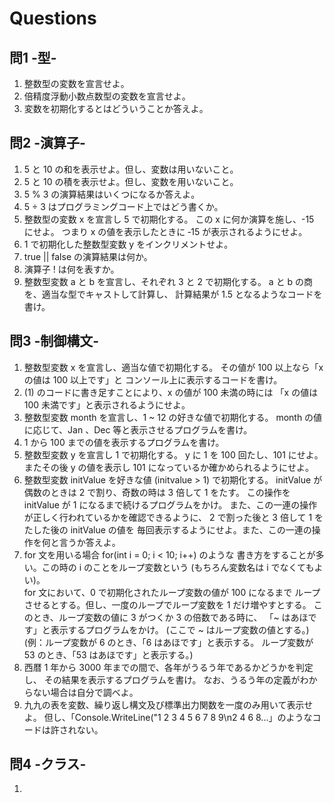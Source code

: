 # Questions
## 問1 -型-
  1. 整数型の変数を宣言せよ。
  1. 倍精度浮動小数点数型の変数を宣言せよ。
  1. 変数を初期化するとはどういうことか答えよ。

## 問2 -演算子-
  1. 5 と 10 の和を表示せよ。但し、変数は用いないこと。
  1. 5 と 10 の積を表示せよ。但し、変数を用いないこと。
  1. 5 % 3 の演算結果はいくつになるか答えよ。
  1. 5 ÷ 3 はプログラミングコード上ではどう書くか。
  1. 整数型の変数 x を宣言し 5 で初期化する。
  この x に何か演算を施し、-15 にせよ。
  つまり x の値を表示したときに ‐15 が表示されるようにせよ。
  1. 1 で初期化した整数型変数 y をインクリメントせよ。
  1. true || false の演算結果は何か。
  1. 演算子 ! は何を表すか。
  1. 整数型変数 a と b を宣言し、それぞれ 3 と 2 で初期化する。
  a と b の商を、適当な型でキャストして計算し、
  計算結果が 1.5 となるようなコードを書け。

## 問3 -制御構文-
  1. 整数型変数 x を宣言し、適当な値で初期化する。
  その値が 100 以上なら「x の値は 100 以上です」と
  コンソール上に表示するコードを書け。
  1. (1) のコードに書き足すことにより、x の値が 100 未満の時には
  「x の値は 100 未満です」と表示されるようにせよ。
  1. 整数型変数 month を宣言し、1 ~ 12 の好きな値で初期化する。
  month の値に応じて、Jan 、Dec 等と表示させるプログラムを書け。
  1. 1 から 100 までの値を表示するプログラムを書け。
  1. 整数型変数 y を宣言し 1 で初期化する。
  y に 1 を 100 回たし、101 にせよ。
  またその後 y の値を表示し 101 になっているか確かめられるようにせよ。
  1. 整数型変数 initValue を好きな値 (initvalue > 1) で初期化する。
  initValue が偶数のときは 2 で割り、奇数の時は 3 倍して 1 をたす。
  この操作を initValue が 1 になるまで続けるプログラムをかけ。
  また、この一連の操作が正しく行われているかを確認できるように、
  2 で割った後と 3 倍して 1 をたした後の initValue の値を
  毎回表示するようにせよ。また、この一連の操作を何と言うか答えよ。
  1. for 文を用いる場合 for(int i = 0; i < 10; i++) のような
  書き方をすることが多い。この時の i のことをループ変数という 
  (もちろん変数名は i でなくてもよい)。  
  for 文において、0 で初期化されたループ変数の値が 100 になるまで
  ループさせるとする。但し、一度のループでループ変数を 1 だけ増やすとする。
  このとき、ループ変数の値に 3 がつくか 3 の倍数である時に、
  「~ はあほです」と表示するプログラムをかけ。
  (ここで ~ はループ変数の値とする。)
   (例：ループ変数が 6 のとき、「6 はあほです」と表示する。
   ループ変数が 53 のとき、「53 はあほです」と表示する。)
  1. 西暦 1 年から 3000 年までの間で、各年がうるう年であるかどうかを判定し、
  その結果を表示するプログラムを書け。
  なお、うるう年の定義がわからない場合は自分で調べよ。
  1. 九九の表を変数、繰り返し構文及び標準出力関数を一度のみ用いて表示せよ。
  但し、「Console.WriteLine("1 2 3 4 5 6 7 8 9\n2 4 6 8...」のようなコードは許されない。

## 問4 -クラス-
  1. 

